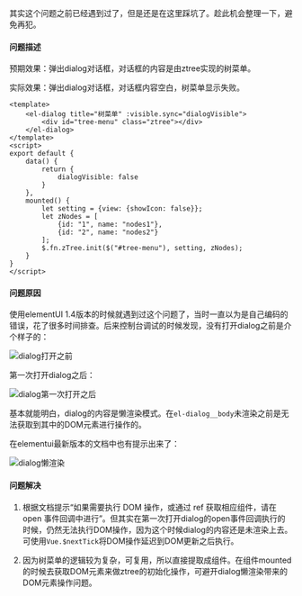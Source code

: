 其实这个问题之前已经遇到过了，但是还是在这里踩坑了。趁此机会整理一下，避免再犯。

#### 问题描述
预期效果：弹出dialog对话框，对话框的内容是由ztree实现的树菜单。

实际效果：弹出dialog对话框，对话框内容空白，树菜单显示失败。

```vue
<template>
    <el-dialog title="树菜单" :visible.sync="dialogVisible">
        <div id="tree-menu" class="ztree"></div>
    </el-dialog>
</template>
<script>
export default {
    data() {
        return {
            dialogVisible: false
        }
    },
    mounted() {
        let setting = {view: {showIcon: false}};
        let zNodes = [
            {id: "1", name: "nodes1"},
            {id: "2", name: "nodes2"}
        ];
        $.fn.zTree.init($("#tree-menu"), setting, zNodes);
    }
}
</script>
```

#### 问题原因

使用elementUI 1.4版本的时候就遇到过这个问题了，当时一直以为是自己编码的错误，花了很多时间排查。后来控制台调试的时候发现，没有打开dialog之前是介个样子的：

![dialog打开之前](./img/对话框ztree显示失败/1.PNG)

第一次打开dialog之后：

![dialog第一次打开之后](./img/对话框ztree显示失败/2.PNG)

基本就能明白，dialog的内容是懒渲染模式。在`el-dialog__body`未渲染之前是无法获取到其中的DOM元素进行操作的。

在elementui最新版本的文档中也有提示出来了：

![dialog懒渲染](./img/对话框ztree显示失败/3.PNG)

#### 问题解决

1. 根据文档提示“如果需要执行 DOM 操作，或通过 ref 获取相应组件，请在 open 事件回调中进行”。但其实在第一次打开dialog的open事件回调执行的时候，仍然无法执行DOM操作，因为这个时候dialog的内容还是未渲染上去。可使用`Vue.$nextTick`将DOM操作延迟到DOM更新之后执行。

2. 因为树菜单的逻辑较为复杂，可复用，所以直接提取成组件。在组件mounted的时候去获取DOM元素来做ztree的初始化操作，可避开dialog懒渲染带来的DOM元素操作问题。
